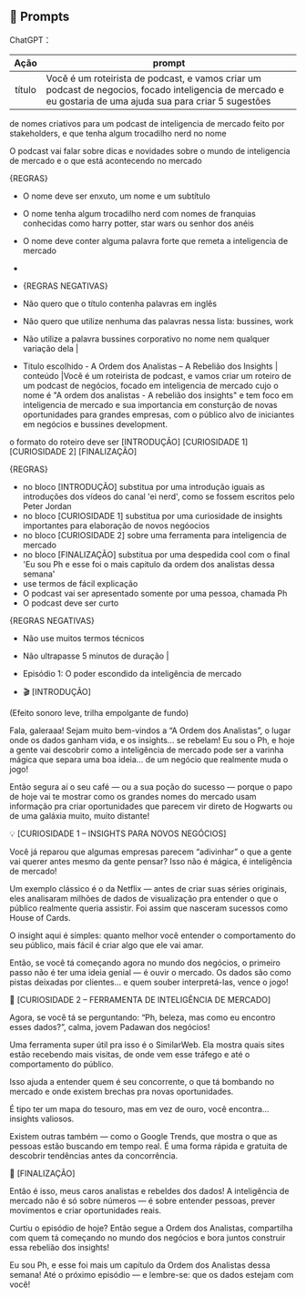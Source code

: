## 🧠 Prompts


ChatGPT：

|   Ação   | prompt                                                                                                                                                                                                                                                                         |
| :------: | ------------------------------------------------------------------------------------------------------------------------------------------------------------------------------------------------------------------------------------------------------------------------------ |
|  título  | Você é um roteirista de podcast, e vamos criar um podcast de negocios, focado inteligencia de mercado e eu gostaria de uma ajuda sua para criar 5 sugestões
de nomes criativos para um podcast de inteligencia de mercado feito por stakeholders, e que tenha algum trocadilho nerd no nome

O podcast vai falar sobre dicas e novidades sobre o mundo de inteligencia de mercado e o que está acontecendo no mercado

{REGRAS}

- O nome deve ser enxuto, um nome e um subtítulo
- O nome tenha algum trocadilho nerd com nomes de franquias conhecidas como harry potter, star wars ou senhor dos anéis
- O nome deve conter alguma palavra forte que remeta a inteligencia de mercado
-
-   {REGRAS NEGATIVAS}

- Não quero que o título contenha palavras em inglês
- Não quero que utilize nenhuma das palavras nessa lista: bussines, work
- Não utilize a palavra bussines corporativo no nome nem qualquer variação dela                                                                                                          |
- Titulo escolhido - A Ordem dos Analistas – A Rebelião dos Insights
| conteúdo |Você é um roteirista de podcast, e vamos criar um  roteiro de um podcast de negócios, focado em inteligencia de mercado cujo o nome é "A ordem dos analistas - A rebelião dos insights" e tem foco em inteligencia de mercado e sua importancia em consturção de novas oportunidades para grandes empresas, com o público alvo de iniciantes em negócios e bussines development.

o formato do roteiro deve ser
[INTRODUÇÃO]
[CURIOSIDADE 1]
[CURIOSIDADE 2]
[FINALIZAÇÃO]

{REGRAS}

- no bloco [INTRODUÇÃO] substitua por uma introdução iguais as introduções dos vídeos do canal 'ei nerd', como se fossem escritos pelo Peter Jordan
- no bloco [CURIOSIDADE 1] substitua por uma curiosidade de insights importantes para elaboração de novos negóocios
- no bloco [CURIOSIDADE 2] sobre uma ferramenta para inteligencia de mercado
- no bloco [FINALIZAÇÃO] substitua por uma despedida cool com o final 'Eu sou Ph e esse foi o mais capitulo da ordem dos analistas dessa semana'
- use termos de fácil explicação
- O podcast vai ser apresentado somente por uma pessoa, chamada Ph
- O podcast deve ser curto

{REGRAS NEGATIVAS}

- Não use muitos termos técnicos
- Não ultrapasse 5 minutos de duração |

- Episódio 1: O poder escondido da inteligência de mercado

- 🎬 [INTRODUÇÃO]

(Efeito sonoro leve, trilha empolgante de fundo)

Fala, galeraaa! Sejam muito bem-vindos a “A Ordem dos Analistas”, o lugar onde os dados ganham vida, e os insights... se rebelam!
Eu sou o Ph, e hoje a gente vai descobrir como a inteligência de mercado pode ser a varinha mágica que separa uma boa ideia... de um negócio que realmente muda o jogo!

Então segura aí o seu café — ou a sua poção do sucesso — porque o papo de hoje vai te mostrar como os grandes nomes do mercado usam informação pra criar oportunidades que parecem vir direto de Hogwarts ou de uma galáxia muito, muito distante!

💡 [CURIOSIDADE 1 – INSIGHTS PARA NOVOS NEGÓCIOS]

Você já reparou que algumas empresas parecem “adivinhar” o que a gente vai querer antes mesmo da gente pensar?
Isso não é mágica, é inteligência de mercado!

Um exemplo clássico é o da Netflix — antes de criar suas séries originais, eles analisaram milhões de dados de visualização pra entender o que o público realmente queria assistir. Foi assim que nasceram sucessos como House of Cards.

O insight aqui é simples: quanto melhor você entender o comportamento do seu público, mais fácil é criar algo que ele vai amar.

Então, se você tá começando agora no mundo dos negócios, o primeiro passo não é ter uma ideia genial — é ouvir o mercado. Os dados são como pistas deixadas por clientes... e quem souber interpretá-las, vence o jogo!

🧠 [CURIOSIDADE 2 – FERRAMENTA DE INTELIGÊNCIA DE MERCADO]

Agora, se você tá se perguntando: “Ph, beleza, mas como eu encontro esses dados?”, calma, jovem Padawan dos negócios!

Uma ferramenta super útil pra isso é o SimilarWeb. Ela mostra quais sites estão recebendo mais visitas, de onde vem esse tráfego e até o comportamento do público.

Isso ajuda a entender quem é seu concorrente, o que tá bombando no mercado e onde existem brechas pra novas oportunidades.

É tipo ter um mapa do tesouro, mas em vez de ouro, você encontra... insights valiosos.

Existem outras também — como o Google Trends, que mostra o que as pessoas estão buscando em tempo real. É uma forma rápida e gratuita de descobrir tendências antes da concorrência.

🎤 [FINALIZAÇÃO]

Então é isso, meus caros analistas e rebeldes dos dados!
A inteligência de mercado não é só sobre números — é sobre entender pessoas, prever movimentos e criar oportunidades reais.

Curtiu o episódio de hoje? Então segue a Ordem dos Analistas, compartilha com quem tá começando no mundo dos negócios e bora juntos construir essa rebelião dos insights!

Eu sou Ph, e esse foi mais um capítulo da Ordem dos Analistas dessa semana!
Até o próximo episódio — e lembre-se: que os dados estejam com você!

